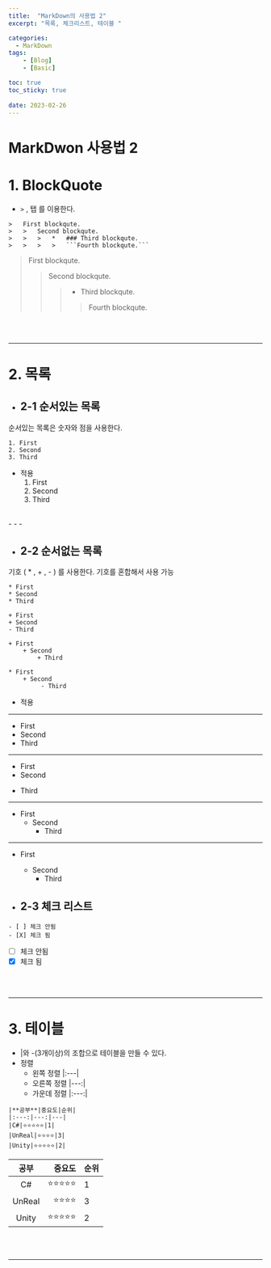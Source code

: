 ```yaml
---
title:  "MarkDown의 사용법 2"
excerpt: "목록, 체크리스트, 테이블 "

categories:
  - MarkDown
tags:
    - [Blog]
    - [Basic]

toc: true
toc_sticky: true
 
date: 2023-02-26
---
```


# MarkDwon 사용법 2

#   1. BlockQuote

*   `>` , 탭 를 이용한다.
```
>   First blockqute.
>   >   Second blockqute.
>   >   >   *   ### Third blockqute.
>   >   >   >   ```Fourth blockqute.```
```

>   First blockqute.
>   >   Second blockqute.
>   >   >   *   Third blockqute.
>   >   >   >   Fourth blockqute.

<br><br>
- - -

#   2. 목록
*   ##  2-1 순서있는 목록 
순서있는 목록은 숫자와 점을 사용한다.
```
1. First
2. Second
3. Third
```

* 적용
    1. First
    2. Second
    3. Third
<br>  
- - -

*   ##    2-2 순서없는 목록
기호 ( * , + , - ) 를 사용한다. 기호를 혼합해서 사용 가능  

```
* First
* Second
* Third  

+ First
+ Second
- Third  

+ First
    + Second
        + Third  

* First
    + Second
         - Third  
```

* 적용  

- - -

*   First
*   Second
*   Third  

- - -
+ First
+ Second
- Third  

- - -
* First
    * Second
        * Third   

- - -
* First
    + Second
        - Third  

*   ##    2-3 체크 리스트  

```
- [ ] 체크 안됨
- [X] 체크 됨  
```

- [ ] 체크 안됨
- [X] 체크 됨

<br><br>
- - -


#   3.  테이블  
*   |와 -(3개이상)의 조합으로 테이블을 만들 수 있다.
*   정렬
    *   왼쪽 정렬 |:---|
    *   오른쪽 정렬 |---:|
    *   가운데 정렬 |:---:|  

```
|**공부**|중요도|순위|
|:---:|---:|---|
|C#|⭐⭐⭐⭐⭐|1|
|UnReal|⭐⭐⭐⭐|3|
|Unity|⭐⭐⭐⭐⭐|2|
```  

|**공부**|중요도|순위|
|:---:|---:|---|
|C#|⭐⭐⭐⭐⭐|1|
|UnReal|⭐⭐⭐⭐|3|
|Unity|⭐⭐⭐⭐⭐|2|  

<br><br>
* * *
